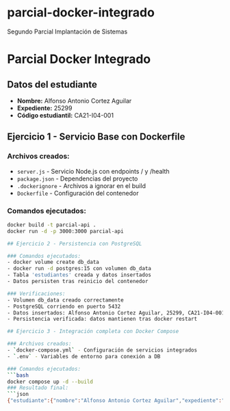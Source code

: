 # parcial-docker-integrado
Segundo Parcial  Implantación de Sistemas
# Parcial Docker Integrado

## Datos del estudiante
- **Nombre:** Alfonso Antonio Cortez Aguilar
- **Expediente:** 25299 
- **Código estudiantil:** CA21-I04-001

## Ejercicio 1 - Servicio Base con Dockerfile

### Archivos creados:
- `server.js` - Servicio Node.js con endpoints / y /health
- `package.json` - Dependencias del proyecto
- `.dockerignore` - Archivos a ignorar en el build
- `Dockerfile` - Configuración del contenedor

### Comandos ejecutados:
```bash
docker build -t parcial-api .
docker run -d -p 3000:3000 parcial-api

## Ejercicio 2 - Persistencia con PostgreSQL

### Comandos ejecutados:
- docker volume create db_data
- docker run -d postgres:15 con volumen db_data
- Tabla 'estudiantes' creada y datos insertados
- Datos persisten tras reinicio del contenedor

### Verificaciones:
- Volumen db_data creado correctamente
- PostgreSQL corriendo en puerto 5432
- Datos insertados: Alfonso Antonio Cortez Aguilar, 25299, CA21-I04-001
- Persistencia verificada: datos mantienen tras docker restart

## Ejercicio 3 - Integración completa con Docker Compose

### Archivos creados:
- `docker-compose.yml` - Configuración de servicios integrados
- `.env` - Variables de entorno para conexión a DB

### Comandos ejecutados:
```bash
docker compose up -d --build
### Resultado final:
```json
{"estudiante":{"nombre":"Alfonso Antonio Cortez Aguilar","expediente":"25299","codigo_estudiantil":"CA21-I04-001"},"datos_db":[{"id":1,"nombre":"Alfonso Antonio Cortez Aguilar","expediente":"25299","codigo_estudiantil":"CA21-I04-001"}],"message":"Conexión a PostgreSQL exitosa"}
